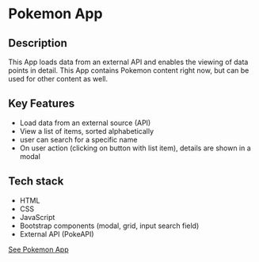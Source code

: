 # Pokemon App

## Description
This App loads data from an external API and enables the viewing of data points in detail.
This App contains Pokemon content right now, but can be used for other content as well.

## Key Features
* Load data from an external source (API)
* View a list of items, sorted alphabetically
* user can search for a specific name
* On user action (clicking on button with list item), details are shown in a modal

## Tech stack
* HTML
* CSS
* JavaScript
* Bootstrap components (modal, grid, input search field)
* External API (PokeAPI)


[See Pokemon App ](https://berit-stange.github.io/information-app/)
